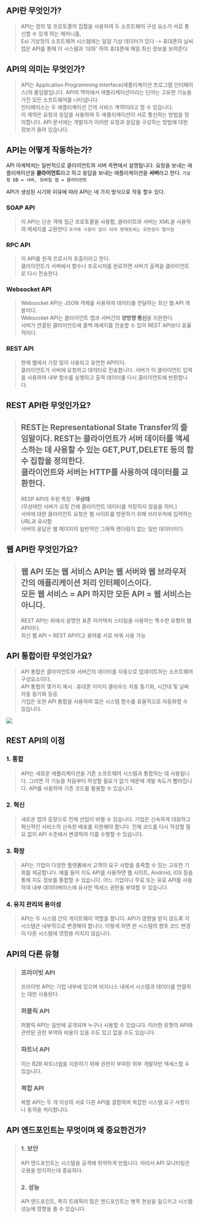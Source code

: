 ## API란 무엇인가?
> API는 정의 및 프로토콜의 집합을 사용하여 두 소프트웨어 구성 요소가 서로 통신할 수 있게 하는 메커니즘, <br />
> Ex) 기상청의 소프트웨어 시스템에는 일일 기상 데이터가 있다 -> 휴대폰의 날씨 앱은 API를 통해 이 시스템과 '대화' 하여 휴대폰에 매일 최신 정보를 보여준다


## API의 의미는 무엇인가?
> API는 Application Programming Interface(애플리케이션 프로그램 인터페이스)의 줄임말입니다. API의 맥락에서 애플리케이션이라는 단어는 고유한 기능을 가진 모든 소프트웨어를 나타냅니다. <br />
> 인터페이스는 두 애플리케이션 간의 서비스 계약이라고 할 수 있습니다. <br />
> 이 계약은 요청과 응답을 사용하여 두 애플리케이션이 서로 통신하는 방법을 정의합니다. API 문서에는 개발자가 이러한 요청과 응답을 구성하는 방법에 대한 정보가 들어 있습니다.


## API는 어떻게 작동하는가?
API 아케텍처는 일반적으로 클라이언트와 서버 측면에서 설명됩니다. 요청을 보내는 애플리케이션을 **클라이언트**라고 하고 응답을 보내는 애플리케이션을 **서버**라고 한다.
`기상청 DB = 서버, 모바일 앱 = 클라이언트`

API가 생성된 시기와 이유에 따라 API는 네 가지 방식으로 작동 할수 있다.

### SOAP API
>이 API는 단순 객체 접근 프로토콜을 사용함, 클라이트와 서버는 XML을 사용하여 메세지를 교환한다 `과거에 사용이 많이 되어 현재로써는 유연성이 떨어짐`


### RPC API
> 이 API를 원격 프로시저 호출이라고 한다. <br />
> 클라이언트가 서버에서 함수나 프로시저를 완료하면 서버가 출력을 클라이언트로 다시 전송한다.

### Websocket API
> Websocket API는 JSON 객체를 사용하여 데이터를 전달하는 최신 웹 API 개발이다. <br />
> Websocket API는 클라이언트 앱과 서버간의 **양방향 통신**을 지원한다. <br />
> 서버가 연결된 클라이언트에 콜백 메세지를 전송할 수 있어 REST API보다 효율적이다.

### REST API
> 현재 웹에서 가장 많이 사용되고 유연한 API이다. <br />
> 클라이언트가 서버에 요청하고 데이터로 전송합니다. 서버가 이 클라이언트 입력을 사용하여 내부 함수를 실행하고 출력 데이터를 다시 클라이언트에 반환합니다.

## REST API란 무엇인가요?
> REST는 Representational State Transfer의 줄임말이다. REST는 클라이언트가 서버 데이터를 액세스하는 데 사용할 수 있는 GET,PUT,DELETE 등의 함수 집합을 정의한다. <br />
> 클라이언트와 서버는 **HTTP**를 사용하여 데이터를 교환한다.
> ---
> RESP API의 주된 특징 : **무상태** <br />
> (무상태란 서버가 요청 간에 클라이언트 데이터를 저장하지 않음을 의미.) <br />
> 서버에 대한 클라이언트 요청은 웹 사이트를 방문하기 위해 브라우저에 입력하는 URL과 유사함 <br />
> 서버의 응답은 웹 페이지의 일반적인 그래픽 렌더링이 없는 일반 데이터이다.

## 웹 API란 무엇인가요?
> 웹 API 또는 웹 서비스 API는 웹 서버와 웹 브라우저 간의 애플리케이션 처리 인터페이스이다. <br />
> 모든 웹 서비스 = API 하지만 모든 API = 웹 서비스는 아니다. <br />
> ---
> REST API는 위에서 설명한 표준 아키텍처 스타일을 사용하는 특수한 유형의 웹 API이다. <br />
> 최신 웹 API = REST API이고 용어를 서로 바꿔 사용 가능

## API 통합이란 무엇인가요?
> API 통합은 클라이언트와 서버간의 데이터를 자동으로 업데이트하는 소프트웨어 구성요소이다. <br/>
> API 통합의 몇가지 예시 : 휴대폰 이미지 클라우드 자동 동기화, 시간대 및 날짜 자동 동기화 등등 <br/>
> 기업은 또한 API 통합을 사용하여 많은 시스템 함수를 효율적으로 자동화할 수 있습니다.

![](https://d1.awsstatic.com/whatisimg/New-API-GW-Diagram.c9fc9835d2a9aa00ef90d0ddc4c6402a2536de0d%20(1).67a41a2ef9823282fe672434ddd56dd22c13d5a5.png)

## REST API의 이점
### 1. 통합
> API는 새로운 애플리케이션을 기존 소프트웨어 시스템과 통합하는 데 사용됩니다. 그러면 각 기능을 처음부터 작성할 필요가 없기 때문에 개발 속도가 빨라집니다. API를 사용하여 기존 코드를 활용할 수 있습니다.

### 2. 혁신
>새로운 앱의 등장으로 전체 산업이 바뀔 수 있습니다. 기업은 신속하게 대응하고 혁신적인 서비스의 신속한 배포를 지원해야 합니다. 전체 코드를 다시 작성할 필요 없이 API 수준에서 변경하여 이를 수행할 수 있습니다.

### 3. 확장
>API는 기업이 다양한 플랫폼에서 고객의 요구 사항을 충족할 수 있는 고유한 기회를 제공합니다. 예를 들어 지도 API를 사용하면 웹 사이트, Android, iOS 등을 통해 지도 정보를 통합할 수 있습니다. 어느 기업이나 무료 또는 유료 API를 사용하여 내부 데이터베이스에 유사한 액세스 권한을 부여할 수 있습니다.

### 4. 유지 관리의 용이성
>API는 두 시스템 간의 게이트웨이 역할을 합니다. API가 영향을 받지 않도록 각 시스템은 내부적으로 변경해야 합니다. 이렇게 하면 한 시스템의 향후 코드 변경이 다른 시스템에 영향을 미치지 않습니다.

## API의 다른 유형
> ### 프라이빗 API
> 프라이빗 API는 기업 내부에 있으며 비지니스 내에서 시스템과 데이터를 연결하는 데만 사용된다.
> ### 퍼블릭 API
> 퍼블릭 API는 일반에 공개되며 누구나 사용할 수 있습니다. 이러한 유형의 API와 관련된 권한 부여와 비용이 있을 수도 있고 없을 수도 있습니다.
> ### 파트너 API
> 이는 B2B 파트너쉽을 지원하기 위해 권한이 부여된 외부 개발자만 엑세스할 수 있습니다.
> ### 복합 API
> 복합 API는 두 개 이상의 서로 다른 API를 결합하여 복잡한 시스템 요구 사항이나 동작을 처리합니다.

## API 엔드포인트는 무엇이며 왜 중요한건가?
> ### 1. 보안
> API 엔드포인트는 시스템을 공격에 취약하게 만듭니다. 따라서 API 모니터링은 오용을 방지하는데 중요하다.
> ### 2. 성능
> API 엔드포인트, 특히 트래픽이 많은 엔드포인트는 병목 현상을 일으키고 시스템 성능에 영향을 줄 수 있습니다.